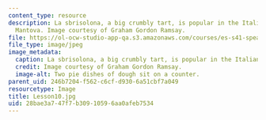 ```yaml
---
content_type: resource
description: La sbrisolona, a big crumbly tart, is popular in the Italian city of
  Mantova. Image courtesy of Graham Gordon Ramsay.
file: https://ol-ocw-studio-app-qa.s3.amazonaws.com/courses/es-s41-speak-italian-with-your-mouth-full-spring-2012/28bae3a747f7b30910596aa0afeb7534_Lesson10.jpg
file_type: image/jpeg
image_metadata:
  caption: La sbrisolona, a big crumbly tart, is popular in the Italian city of Mantova.
  credit: Image courtesy of Graham Gordon Ramsay.
  image-alt: Two pie dishes of dough sit on a counter.
parent_uid: 246b7204-f562-c6cf-d930-6a51cbf7a049
resourcetype: Image
title: Lesson10.jpg
uid: 28bae3a7-47f7-b309-1059-6aa0afeb7534
---
```

